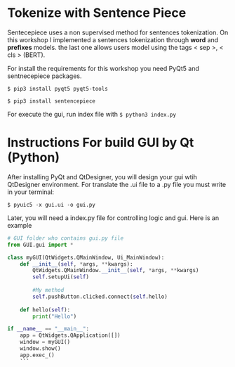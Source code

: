 # Tokenize with Sentence Piece

Sentecepiece uses a non supervised method for sentences tokenization. On this workshop I implemented a sentences tokenization through <b>word</b> and <b>prefixes</b> models. the last one allows users model using the tags < sep >, < cls > (BERT).

For install the requirements for this workshop you need PyQt5 and sentnecepiece packages.

`$ pip3 install pyqt5 pyqt5-tools`

`$ pip3 install sentencepiece`

For execute the gui, run index file with `$ python3 index.py`

# Instructions For build GUI by Qt (Python)

After installing PyQt and QtDesigner, you will design your gui wtih QtDesigner environment. For translate the .ui file to a .py file you must write in your terminal: 

`$ pyuic5 -x gui.ui -o gui.py`

Later, you will need a index.py file for controlling logic and gui. Here is an example

```python
# GUI folder who contains gui.py file
from GUI.gui import *

class myGUI(QtWidgets.QMainWindow, Ui_MainWindow):
	def __init__(self, *args, **kwargs):
		QtWidgets.QMainWindow.__init__(self, *args, **kwargs)
		self.setupUi(self)
    
		#My method
		self.pushButton.clicked.connect(self.hello)
	
	def hello(self):
		print("Hello")

if __name__ == "__main__":
    app = QtWidgets.QApplication([])
    window = myGUI()
    window.show()
    app.exec_()
    ```
